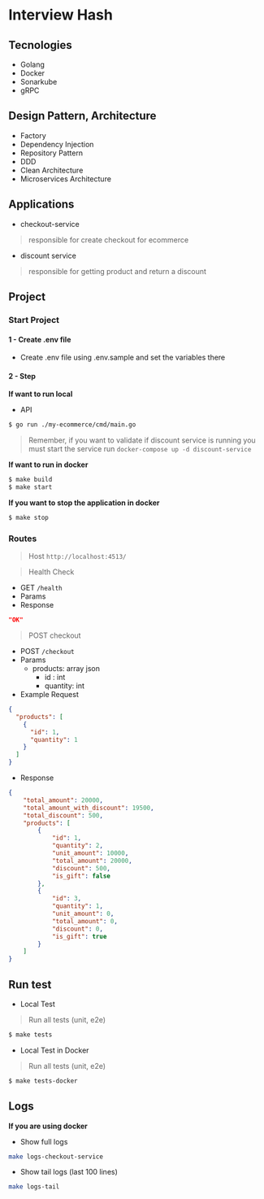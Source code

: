 # Interview Hash


## Tecnologies
- Golang
- Docker
- Sonarkube
- gRPC

## Design Pattern, Architecture
- Factory
- Dependency Injection
- Repository Pattern
- DDD
- Clean Architecture
- Microservices Architecture

## Applications
- checkout-service
> responsible for create checkout for ecommerce
- discount service
> responsible for getting product and return a discount

## Project
### Start Project
#### 1 - Create .env file
- Create .env file using .env.sample and set the variables there

#### 2 - Step
**If want to run local**
- API
```bash
$ go run ./my-ecommerce/cmd/main.go
```
> Remember, if you want to validate if discount service is running you must start the service run `docker-compose up -d discount-service`

**If want to run in docker**
```bash
$ make build
$ make start
```

**If you want to stop the application in docker**
```bash
$ make stop
```

### Routes
> Host
`http://localhost:4513/`

> Health Check
- GET `/health`
- Params
- Response
```json
"OK"
```

> POST checkout
- POST `/checkout`
- Params
    - products: array json
        - id : int
        - quantity: int
- Example Request
```json
{
  "products": [
    {
      "id": 1,
      "quantity": 1
    }
  ]
}
```
- Response
```json
{
    "total_amount": 20000, 
    "total_amount_with_discount": 19500,
    "total_discount": 500,
    "products": [
        {
            "id": 1,
            "quantity": 2,
            "unit_amount": 10000, 
            "total_amount": 20000,
            "discount": 500,
            "is_gift": false
        },
        {
            "id": 3,
            "quantity": 1,
            "unit_amount": 0,
            "total_amount": 0, 
            "discount": 0,
            "is_gift": true
        }
    ]
}
```

## Run test
- Local Test
> Run all tests (unit, e2e)
```bash
$ make tests
```

- Local Test in Docker
> Run all tests (unit, e2e)
```bash
$ make tests-docker
```

## Logs
**If you are using docker**
- Show full logs
```bash
make logs-checkout-service
```

- Show tail logs (last 100 lines)
```bash
make logs-tail
```
